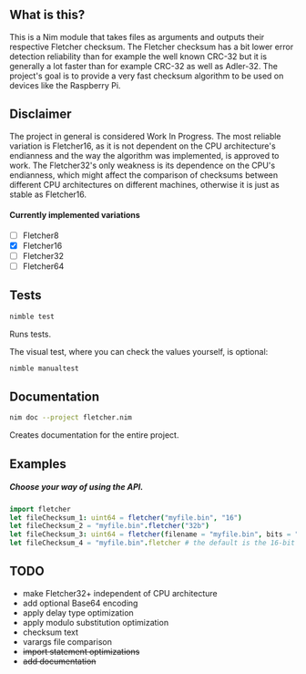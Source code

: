 ## What is this?

This is a Nim module that takes files as arguments and outputs their respective Fletcher checksum. The Fletcher checksum has a bit lower error detection reliability than for example the well known CRC-32 but it is generally a lot faster than for example CRC-32 as well as Adler-32. The project's goal is to provide a very fast checksum algorithm to be used on devices like the Raspberry Pi.

## Disclaimer

The project in general is considered Work In Progress. The most reliable variation is Fletcher16, as it is not dependent on the CPU architecture's endianness and the way the algorithm was implemented, is approved to work.
The Fletcher32's only weakness is its dependence on the CPU's endianness, which might affect the comparison of checksums between different CPU architectures on different machines, otherwise it is just as stable as Fletcher16.

#### Currently implemented variations
 - [ ] Fletcher8
 - [x] Fletcher16
 - [ ] Fletcher32
 - [ ] Fletcher64

## Tests
```bash
nimble test
```
Runs tests.

The visual test, where you can check the values yourself, is optional:
```bash
nimble manualtest
```

## Documentation
```bash
nim doc --project fletcher.nim
```
Creates documentation for the entire project.

## Examples
##### Choose your way of using the API.
```Nim
import fletcher
let fileChecksum_1: uint64 = fletcher("myfile.bin", "16")
let fileChecksum_2 = "myfile.bin".fletcher("32b")
let fileChecksum_3: uint64 = fletcher(filename = "myfile.bin", bits = "sixtyfour")
let fileChecksum_4 = "myfile.bin".fletcher # the default is the 16-bit variation
```

## TODO
* make Fletcher32+ independent of CPU architecture
* add optional Base64 encoding
* apply delay type optimization
* apply modulo substitution optimization
* checksum text
* varargs file comparison
* ~~import statement optimizations~~
* ~~add documentation~~
